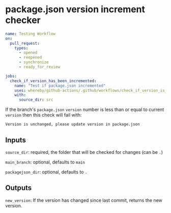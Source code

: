# package.json version increment checker

```yml
name: Testing Workflow
on:
  pull_request:
    types:
      - opened
      - reopened
      - synchronize
      - ready_for_review

jobs:
  check_if_version_has_been_incremented:
    name: "Test if package.json incremented"
    uses: whereby/github-actions/.github/workflows/check_if_version_is_incremented.yml@main
    with:
      source_dir: src
```

If the branch's `package.json` `version` number is less than or equal to current
`version` then this check will fail with:

`Version is unchanged, please update version in package.json`

## Inputs

`source_dir`: required, the folder that will be checked for changes (can be `.`)

`main_branch`: optional, defaults to `main`

`packagejson_dir`: optional, defaults to `.`

## Outputs

`new_version`: If the version has changed since last commit, returns the new
version.
